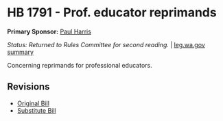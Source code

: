 # HB 1791 - Prof. educator reprimands
**Primary Sponsor:** [Paul Harris](/person/leg/paul.harris.md)

*Status: Returned to Rules Committee for second reading.* | [leg.wa.gov summary](https://app.leg.wa.gov/billsummary?BillNumber=1791&Year=2021)

Concerning reprimands for professional educators.

## Revisions
* [Original Bill](1/)
* [Substitute Bill](S/)